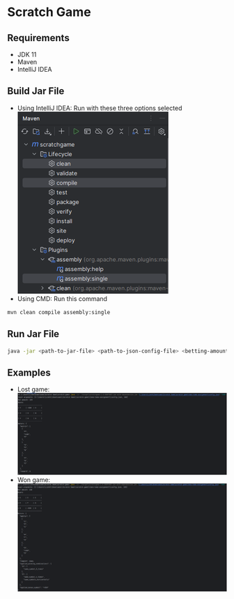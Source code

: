 # Scratch Game #
## Requirements ##
- JDK 11
- Maven
- IntelliJ IDEA
## Build Jar File ##
- Using IntelliJ IDEA: Run with these three options selected
![build-jar-using-intellij.png](build-jar-using-intellij.png)
- Using CMD: Run this command
```bash
mvn clean compile assembly:single
```
## Run Jar File ##
```bash
java -jar <path-to-jar-file> <path-to-json-config-file> <betting-amount(optional)>
```
## Examples ##
- Lost game:
![lost_game.png](lost_game.png)
- Won game:
![won_game.png](won_game.png)
